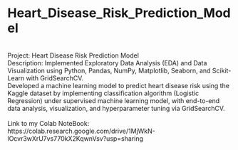 # Heart_Disease_Risk_Prediction_Model
<br>
Project: Heart Disease Risk Prediction Model
<br>
Description: Implemented Exploratory Data Analysis (EDA) and Data Visualization using Python, Pandas, NumPy, Matplotlib, Seaborn, and Scikit-Learn with GridSearchCV.
<br>
Developed a machine learning model to predict heart disease risk using the Kaggle dataset by implementing classification algorithm (Logistic Regression) under supervised machine learning model, with end-to-end data analysis, visualization, and hyperparameter tuning via GridSearchCV.
<br>
<br>
Link to my Colab NoteBook: https://colab.research.google.com/drive/1MjWkN-lOcvr3wXrU7vs770kX2KqwnVsv?usp=sharing
